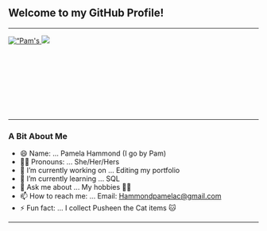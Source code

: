 ## Welcome to my GitHub Profile!
_________________________________________________________________________________________________________________

<a href=“https://github.com/PamtheHam”>
  <img align=“left” src=“https://github-readme-stats.vercel.app/api?username=PamtheHam&line_height=27&count_private=false&title_color=57A6FF&text_color=c9cacc&icon_color=57A6FF&bg_color=0D1116&border_color=57A6FF” alt=“Pam's Github Statistics”/>
</a>

<a href=“https://github.com/PamtheHam/PamtheHam”>
  <img align=“right” src=“https://github-readme-stats.vercel.app/api/top-langs/?username=PamtheHam&show=java,html,css,tex&title_color=57A6FF&text_color=c9cacc&icon_color=2bbc8a&bg_color=0D1116&border_color=57A6FF&langs_count=3” />
</a>


<br>
<br>
<br>
<br>
<br>
<br>
<br>
<br>
<br>

_________________________________________________________________________________________________________________


### A Bit About Me

- 😄 Name: ... Pamela Hammond (I go by Pam)
- 👩🏻 Pronouns: ... She/Her/Hers
- 🔭 I’m currently working on ... Editing my portfolio 
- 🌱 I’m currently learning ... SQL
- 💬 Ask me about ... My hobbies 🎾🧩
- 📫 How to reach me: ... Email: Hammondpamelac@gmail.com
- ⚡ Fun fact: ... I collect Pusheen the Cat items 🐱

_________________________________________________________________________________________________________________

